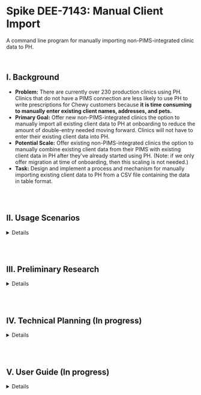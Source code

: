 # Spike DEE-7143: Manual Client Import

A command line program for manually importing non-PIMS-integrated clinic data to PH.

<br>

## I. Background  

- **Problem:** There are currently over 230 production clinics using PH. Clinics that do not have a PIMS connection are less likely to use PH to write prescriptions for Chewy customers because **it is time consuming to manually enter existing client names, addresses, and pets.**
- **Primary Goal:** Offer new non-PIMS-integrated clinics the option to manually import all existing client data to PH at onboarding to reduce the amount of double-entry needed moving forward. Clinics will not have to enter their existing client data into PH.
- **Potential Scale:** Offer existing non-PIMS-integrated clinics the option to manually combine existing client data from their PIMS with existing client data in PH after they've already started using PH. (Note: if we only offer migration at time of onboarding, then this scaling is not needed.)
- **Task:** Design and implement a process and mechanism for manually importing existing client data to PH from a CSV file containing the data in table format.

<br><br>

## II. Usage Scenarios
<details>

A new clinic:  
1. Newly onboarded clinic is not able to integrate existing client data to PH because we do not yet support their specific PIMS system
2. Clinic exports ALL customer data into some file format
3. Clinic ships that data file off to ISR for modification
4. ISR uses that data file to convert into/create a CSV file that follows the specifically defined format 
5. ISR ships the well-formatted, valid CSV file to PH engineers 
6. PH engineers use manual import tool to import the data to PH 
7. The clinic can now write prescriptions to their existing customers using PH

<br>

An existing clinic:
1. An existing clinic is not able to integrate existing client data to PH because we do not yet support their specific PIMS system
2. The clinic now experiences the pain point of having to ask existing clientele for their name and address to write a preapproval
3. Clinic exports ALL existing customer data into some file format (some data may now overlap with existing data in PH)
4. Clinic ships that data file off to ISR for modification
5. ISR uses that data file to convert into/create a CSV file that follows the specifically defined format 
6. ISR ships the well-formatted, valid CSV file to PH engineers 
7. PH engineers use manual import tool to import the data to PH, **ensuring that duplicated data is taken care of, and discrepancies in duplicated data do not crash the import**
8. The clinic no longer needs to spend time asking their existing customer for their name and address to write a prescription, increasing the changes of using PH to write one.

</details>

<br><br>

## III. Preliminary Research
<details>

**Definitions**  
- PIMS: Practice Information Management System  
- PHI: Pet Health Integrations  
- ISR: Internal Sales Representative (work with clinics at onboarding)  
- CSR: Customer Service Representative (work with clinics after onboarding onward)  

<br>

**Existing PIMS Integration Process**  
May 13th - Meeting Minutes with Prarabdh Gaur

1.	Overview of PIMS integration
2.	Once a clinic is PIMS integrated - do they need to keep their old system running forever? Are we always making calls to that system?
3.	What does “non-pims-integrated” clinic mean?
4.	How many PIMS vendors are we set up to handle? How many are there? What are some popular names of PIMS vendors?
5.	How does PIMS handle a clinic having more than 1 PIMS vendor? do we always need to call to BOTH to find the information we need?
6.	Stakeholders’ experiences:  
⁃	What is the VET experience with PIMS integration?  
⁃	What is the ISR experience with PIMS integration?  
⁃	What is the BE (PH) experience with PIMS integration?  
7.	Is integration a one-time process or is it something that needs maintenance after the clinic is set up?
8.	Can a clinic become PIMS integrated after already being onboarded?
9.	How do you test PIMS integration? How do you know it’s working? How do you handle errors? 

**PIMS Definition:** A PIMS is a software system that supports scheduling appointments, storing patient data, medications, orders, and everything that needs management in a vet clinic.  
PIMS integration is: PH makes a call to a 3rd party aggregator (not Chewy's) that then makes a call to the PIM to fetch the requested data.  
**Non-PIMS-Integrated clinic** refers to a clinic whose existing PIMS vendor is not yet integrated by the 3rd party aggregator.  
**Each clinic has 1 PIMS vendor.** There are many different PIMS vendors so clinics chose one of many different vendors. From the aggregator's perspective they need to handle data from all of the different vendors. The aggregator then sends Chewy data in canonical form, so PIMS integration service handles data in a unified format. (But for the manual import, we will have to be the entity handling data in differing formats from different vendors)  
**Process:** Integration is set up manually. Clinic needs to sign an agreement with the 3rd party provider that we consume the data from. Takes time. Emails sent back and forth. Because PIMS sw is on-premise, the 3rd party aggregator must install something on the clinic system, get assigned a site ID, etc. Once side ID is assigned we create a record in the PIMS service for that clinic with that site ID. We look up site ID using our own Kyrios ID.  
**Error handling:** If the aggregator service goes down or if the on-premise server goes down then PH is not able to look up customer information etc.  
**Issue:** ISRs do not have access to prouction data. 

<br>

**Customer Service/Business Needs**  
May 16th - Meeting Minutes with Lisa Kodya, PM of PH  

Technical background  
We currently integrate with four PIMS. Anything outside these 4 are not able to be integrated:  
https://chewyinc.atlassian.net/wiki/spaces/D/pages/1526535756/PIMS+Integration+w+Practice+Hub  
Point of Contact: Chris Miley  
Chris is in engineering, currently working on expanding our offerings as far as integrations.  
We are currently testing what it looks like for a clinic to become integrated POST activation. Retroactive integration has been an issue. We are looking for clients who are willing to be part of the beta testing for this.  
Cornerstone is the only PIMS we have writeback capabilities for.  
**Clinics are conerned with data privacy.** They are concerned that we will steal their data when we integrate.  
Pet data is integral to clinic data. If this data migration does not support pet data, it is nearly useless. **Question: If this migration does *not* include pet data, what happens when pet parent places an order on chewy.com associated to their pet. How does that order appear in PH if the pet is not stored in PH?**

ISR capabilities  
ISR role does not include data manipulation in any form. This project should steer away from that expectation.  
Onboarding Analyst verifies when everything required prior to activation is completed and coordinates with technical resources (ie Bence) to provide tech team with the lists/scripts to onboard the cohort of clinics each week.  
Instead of expecting ISRs to manipulate data, the data migration option should be part of the list given to the tech team each week.Then, the script should live with the tech team to be run by the tech team.  
**The question still stands: Who should be responsible for data migration then?**  

What led to this manual import project becomming a need:
1. A clinic had a PIM vendor we DO integrate with (atamark)
2. They were switching over to a vendor we DO NOT integrate with
3. They had the idea that they wanted to quickly MIGRATE (not integrate) all customer data from their old vendor into PH before switching to their new vendor in order to avoid having to re-enter existing customer data into PH after giving up their atamark system.  

Updated use cases:  
| Use Case    | Integration | Migration | Result |
| ----------- | ----------- | ----------- | ----------- |
| Clinic uses a vendor we are not integrated with| Not possible  | Does not want to migrate  | Clinic will have to double-enter all data moving forward  |
| Clinic uses a vendor we are not integrated with| Not possible  | Wants to migrate at onboarding  | Clinic will not have to re-enter existing data, but will have to double-enter all new data moving forward  |
| Clinic uses a vendor we are not integrated with| Not possible  | Did not migrate at onboarding but x time later wants to migrate  | Clinic will not have to re-enter existing data, but will have to double-enter all new data moving forward, and we will have to deal with data discrepancies that rise out human error during of double-entry  |
| Clinic uses a vendor we are integrated with  | Chose integration at onboarding  | No use case for migration  | Clinic is integrated  |
| Clinic uses a vendor we are integrated with  | Did not chose integration at onboarding  | While migration is possible, we will strongly suggest they integrate instead of migration (esp once beta testing is complete)  | Clinic ought to be integrated  |

Updated Purpose:  
If this data migration tool does not exist: non-PIMS-integrated clinics will have to double enter ALL data for EVERY single client.  
If this data migration tool does exist: non-PIMS-integrated clinics will only have to double enter data for NEW clients, not existing clients.  
This data migration tool does not solve the non-PIMS-integrated pain point of double entry, it only minimizes it.  
It will be important to be clear about that expectation with clients (clinics) in the future.  

<br>

**Conclusion**  
Integration >>>>> migration  
Migration is only a temporary solution  
It does not solve any paint point but is a crutch/lessens the double-entry problem  
If a clinic has a PIMS vendor we are integrated with, we ought to never offer to perform a data migration for them  

<br>

**Outstanding Questions**
1. Who should be responsible for formatting the data for the manual import then?
2. If this migration does *not* include pet data, what happens when pet parent places an order on chewy.com associated to their pet. How does that order appear in PH if the pet is not stored in PH?

</details>

<br><br>

## IV. Technical Planning (In progress)
<details>

**Import File Format**  
To start, we will collect
- customer email
- customer first name
- customer last name 
- shipping address (how do we parse this in our mutation?)

TODO: create an example file and link here
Where will we store the files? (ISRs should)
What is the output or report that is generated after a file syncs?


Unique customer identifier options
- customer email
- combination of customer first and last name
- combination of customer first, last name and email

<br>

TODO: MVP and incremental development plan 

**Design Decisions**  
TODO:  logic plan  
TODO: tool plan (which language, frameworks)  
TODO: how to handle identical, duplicate date  
TODO: how to handle duplicate data with descrepancy (eg the same user and email, but different address)  
TODO: how to handle errors  
TODO: can this tool be run multiple times? what happens when we rerun an import? should it replace existing records? if im already in there but my address has changed should it change my address?  
TODO: unique ID is email for the customer - if someone updates their email address , they will appear in the system TWO times (is that okay? is there another checking mechanism?)  
TODO: will I leverage existing mutations or create my own? do the existing ones suffice?
How will we map files to clinics? will each clinic have its own file/folder per PIM vendor? what if a clinic has >1 PIM vendor, do they need to consolidate into one file or do we run it multiple times?

what if there is a network error in the middle of a sync?? - the report should indicate where they stopped. How would we continue from there if stopped in the middle of the process? Should we repeat the process from the beginning or start from where we left off? (i think from the beginning and the thing will handle it)

How to report invalid data during import? eg invalid birthday 
What if a clinic's previous PIM vendor did not collect information that is required for us to collect? Will it lead to errors? should the system not conclude without the ISR inputting data?

maybe the people running this do not have the right python environment 
client command line application tool instead 
however you can create an executable 

Minor: encoding? UTF-8 or ASCII
Minr: can accept CSV OR EXCEL? it will be pretty common for clinics to export in Excel files 
CSV is better for developers 


<br>

**Test Plan**  
TODO: if the tool can go both ways - generate the CSV file from a PH instance as well as PH to CSV and the files will be the same 

<br>

**Further Development**  
TODO: how can we also manually import PET information??  
- PIMS will have different mappings for breed and type etc
- PIMS service abstracts over that
What about if a customer is deactivated from the system or if a pet is deceased?

TODO: how to scale this tool to be used in the PH platform as a front end supported feature of PH  
eg click import and point to a file to import them 

</details>

<br><br>

## V. User Guide (In progress)
<details>

-What's the exact format for ISR to convert into ?  
-What are the requirements  
-how to use this tool at the command line  

</details>




